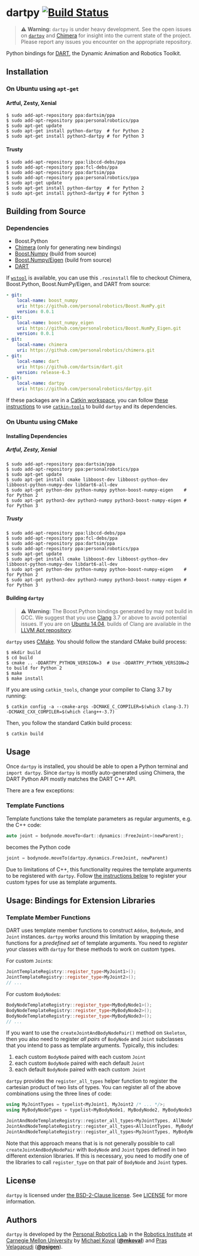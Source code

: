 # dartpy [![Build Status](https://travis-ci.org/personalrobotics/dartpy.svg?branch=master)](https://travis-ci.org/personalrobotics/dartpy) #

> :warning: **Warning:** `dartpy` is under heavy development. See the open
> issues on [`dartpy`](https://github.com/personalrobotics/dartpy/issues) and
> [Chimera](https://github.com/personalrobotics/chimera/issues) for insight
> into the current state of the project. Please report any issues you
> encounter on the appropriate repository.

Python bindings for [DART][dart], the Dynamic Animation and Robotics Toolkit.

## Installation

### On Ubuntu using `apt-get`

#### Artful, Zesty, Xenial

```shell
$ sudo add-apt-repository ppa:dartsim/ppa
$ sudo add-apt-repository ppa:personalrobotics/ppa
$ sudo apt-get update
$ sudo apt-get install python-dartpy  # for Python 2
$ sudo apt-get install python3-dartpy # for Python 3
```

#### Trusty

```shell
$ sudo add-apt-repository ppa:libccd-debs/ppa
$ sudo add-apt-repository ppa:fcl-debs/ppa
$ sudo add-apt-repository ppa:dartsim/ppa
$ sudo add-apt-repository ppa:personalrobotics/ppa
$ sudo apt-get update
$ sudo apt-get install python-dartpy  # for Python 2
$ sudo apt-get install python3-dartpy # for Python 3
```

## Building from Source

### Dependencies

* Boost.Python
* [Chimera][chimera] (only for generating new bindings)
* [Boost.Numpy][boost_numpy] (build from source)
* [Boost.Numpy/Eigen][boost_numpy_eigen] (build from source)
* [DART][dart]

If [`wstool`][wstool] is available, you can use this `.rosinstall` file to
checkout Chimera, Boost.Python, Boost.NumPy/Eigen, and DART from source:
```yaml
- git:
    local-name: boost_numpy
    uri: https://github.com/personalrobotics/Boost.NumPy.git
    version: 0.0.1
- git:
    local-name: boost_numpy_eigen
    uri: https://github.com/personalrobotics/Boost.NumPy_Eigen.git
    version: 0.0.1
- git:
    local-name: chimera
    uri: https://github.com/personalrobotics/chimera.git
- git:
    local-name: dart
    uri: https://github.com/dartsim/dart.git
    version: release-6.3
- git:
    local-name: dartpy
    uri: https://github.com/personalrobotics/dartpy.git
```

If these packages are in a [Catkin workspace][catkin_workspace], you can follow
[these instructions][prl_dev] to use [`catkin-tools`][catkin_tools] to build
`dartpy` and its dependencies.

### On Ubuntu using CMake

#### Installing Dependencies

##### Artful, Zesty, Xenial

```shell
$ sudo add-apt-repository ppa:dartsim/ppa
$ sudo add-apt-repository ppa:personalrobotics/ppa
$ sudo apt-get update
$ sudo apt-get install cmake libboost-dev libboost-python-dev libboost-python-numpy-dev libdart6-all-dev
$ sudo apt-get python-dev python-numpy python-boost-numpy-eigen    # for Python 2
$ sudo apt-get python3-dev python3-numpy python3-boost-numpy-eigen # for Python 3
```

##### Trusty

```shell
$ sudo add-apt-repository ppa:libccd-debs/ppa
$ sudo add-apt-repository ppa:fcl-debs/ppa
$ sudo add-apt-repository ppa:dartsim/ppa
$ sudo add-apt-repository ppa:personalrobotics/ppa
$ sudo apt-get update
$ sudo apt-get install cmake libboost-dev libboost-python-dev libboost-python-numpy-dev libdart6-all-dev
$ sudo apt-get python-dev python-numpy python-boost-numpy-eigen    # for Python 2
$ sudo apt-get python3-dev python3-numpy python3-boost-numpy-eigen # for Python 3
```

#### Building `dartpy`

> :warning: **Warning:** The Boost.Python bindings generated by may not build
> in GCC. We suggest that you use [Clang][clang] 3.7 or above to avoid
> potential issues. If you are on [Ubuntu 14.04][ubuntu1404], builds of Clang
> are available in the [LLVM Apt repository][llvm_apt].

`dartpy` uses [CMake][cmake]. You should follow the standard CMake build
process:
```console
$ mkdir build
$ cd build
$ cmake .. -DDARTPY_PYTHON_VERSION=3  # Use -DDARTPY_PYTHON_VERSION=2 to build for Python 2
$ make
$ make install
```

If you are using `catkin_tools`, change your compiler to Clang 3.7 by running:
```console
$ catkin config -a --cmake-args -DCMAKE_C_COMPILER=$(which clang-3.7) -DCMAKE_CXX_COMPILER=$(which clang++-3.7)
```
Then, you follow the standard Catkin build process:
```console
$ catkin build
```

## Usage

Once `dartpy` is installed, you should be able to open a Python terminal and
`import dartpy`. Since `dartpy` is mostly auto-generated using Chimera, the
DART Python API mostly matches the DART C++ API.

There are a few exceptions:

### Template Functions

Template functions take the template parameters as regular arguments, e.g. the
C++ code:
```c++
auto joint = bodynode.moveTo<dart::dynamics::FreeJoint>(newParent);
```
becomes the Python code
```python
joint = bodynode.moveTo(dartpy.dynamics.FreeJoint, newParent)
```

Due to limitations of C++, this functionality requires the template arguments
to be registered with `dartpy`. Follow [the instructions below](#template-member-functions)
to register your custom types for use as template arguments.


## Usage: Bindings for Extension Libraries

### Template Member Functions
DART uses template member functions to construct `Addon`, `BodyNode`, and
`Joint` instances. `dartpy` works around this limitation by wrapping these
functions for a *predefined set* of template arguments. You need to *register*
your classes with `dartpy` for these methods to work on custom types.

For custom `Joint`s:
```c++
JointTemplateRegistry::register_type<MyJoint1>();
JointTemplateRegistry::register_type<MyJoint2>();
// ...
```

For custom `BodyNode`s:
```c++
BodyNodeTemplateRegistry::register_type<MyBodyNode1>();
BodyNodeTemplateRegistry::register_type<MyBodyNode2>();
BodyNodeTemplateRegistry::register_type<MyBodyNode3>();
// ...
```

If you want to use the `createJointAndBodyNodePair()` method on `Skeleton`,
then you also need to register *all pairs* of `BodyNode` and `Joint` subclasses
that you intend to pass as template arguments. Typically, this includes:

1. each custom `BodyNode` paired with each custom `Joint`
2. each custom `BodyNode` paired with each default `Joint`
3. each default `BodyNode` paired with each custom` Joint`

`dartpy` provides the `register_all_types` helper function to register the
cartesian product of two lists of types. You can register all of the above
combinations using the three lines of code:
```c++
using MyJointTypes = typelist<MyJoint1, MyJoint2 /* ... */>;
using MyBodyNodeTypes = typelist<MyBodyNode1, MyBodyNode2, MyBodyNode3 /* ... */>;

JointAndNodeTemplateRegistry::register_all_types<MyJointTypes, AllNodeTypes>();
JointAndNodeTemplateRegistry::register_all_types<AllJointTypes, MyBodyNodeTypes>();
JointAndNodeTemplateRegistry::register_all_types<MyJointTypes, MyBodyNodeTypes>();
```

Note that this approach means that is is not generally possible to call
`createJointAndBodyNodePair` with `BodyNode` and `Joint` types defined in two
different extension libraries. If this is necessary, you need to modify one of
the libraries to call `register_type` on that pair of `BodyNode` and `Joint`
types.

## License

`dartpy` is licensed under [the BSD-2-Clause license](https://opensource.org/licenses/BSD-2-Clause). See [LICENSE](https://github.com/personalrobotics/dartpy/blob/master/LICENSE) for more information.

## Authors

`dartpy` is developed by the [Personal Robotics Lab][prl] in the [Robotics
Institute][ri] at [Carnegie Mellon University][cmu] by [Michael Koval][mkoval]
([**@mkoval**][mkoval_github]) and [Pras Velagapudi][psigen]
([**@psigen**][psigen_github]).


[boost_numpy]: https://github.com/personalrobotics/Boost.NumPy
[boost_numpy_eigen]: https://github.com/personalrobotics/Boost.NumPy_Eigen
[chimera]: https://github.com/personalrobotics/chimera
[clang]: https://clang.llvm.org/
[cmake]: https://cmake.org/
[cmu]: http://www.cmu.edu
[dart]: http://dartsim.github.io/
[llvm_apt]: http://llvm.org/apt/
[mkoval]: http://mkoval.org
[mkoval_github]: https://github.com/mkoval
[prl]: https://personalrobotics.ri.cmu.edu
[prl_dev]: https://www.personalrobotics.ri.cmu.edu/software/development-environment
[psigen]: http://www.snowbotic.com/
[psigen_github]: http://github.com/psigen
[ri]: https://www.ri.cmu.edu
[ubuntu1404]: http://releases.ubuntu.com/14.04/
[wstool]: http://wiki.ros.org/wstool
[catkin_workspace]: http://wiki.ros.org/catkin/workspaces
[catkin_tools]: https://catkin-tools.readthedocs.org/en/latest/

